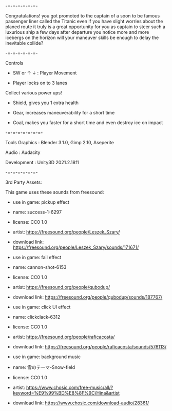 -=-=-=-=-=-=-

Congratulations! you got promoted to the captain of a soon to be famous passenger liner called the Titanic
even if you have slight worries about the planed route it truly is a great opportunity for you as captain to steer such a luxurious ship
a few days after departure you notice more and more icebergs on the horizon
will your maneuver skills be enough to delay the inevitable collide?


-=-=-=-=-=-=-

Controls

- SW or ↑ ↓ : Player Movement

- Player locks on to 3 lanes


Collect various power ups!

- Shield, gives you 1 extra health

- Gear, increases maneuverability for a short time

- Coal, makes you faster for a short time and even destroy ice on impact 


-=-=-=-=-=-=-=-

Tools
Graphics : Blender 3.1.0, Gimp 2.10, Aseperite

Audio : Audacity

Development : Unity3D 2021.2.18f1


-=-=-=-=-=-=-

3rd Party Assets:

This game uses these sounds from freesound:

- use in game: pickup effect 
- name: success-1-6297 
- license: CC0 1.0
- artist: https://freesound.org/people/Leszek_Szary/
- download link: https://freesound.org/people/Leszek_Szary/sounds/171671/


- use in game: fail effect 
- name: cannon-shot-6153 
- license: CC0 1.0
- artist: https://freesound.org/people/qubodup/
- download link: https://freesound.org/people/qubodup/sounds/187767/


- use in game: click UI effect 
- name: clickclack-6312 
- license: CC0 1.0
- artist: https://freesound.org/people/raficacosta/
- download link: https://freesound.org/people/raficacosta/sounds/576113/


- use in game: background music 
- name: 雪のテーマ-Snow-field 
- license: CC0 1.0 
- artist: https://www.chosic.com/free-music/all/?keyword=%E9%99%BD%E8%8F%9C/Hina&artist 
- download link: https://www.chosic.com/download-audio/28361/
